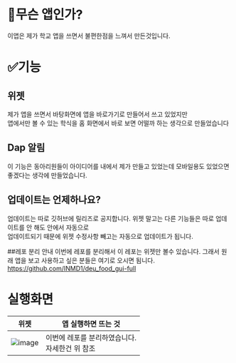 # 🤔무슨 앱인가?
이앱은 제가 학교 앱을 쓰면서 불편한점을 느껴서 만든것입니다.

# ✅기능
## 위젯
제가 앱을 쓰면서 바탕화면에 앱을 바로가기로 만들어서 쓰고 있었지만 <br>
앱에서만 볼 수 있는 학식을 홈 화면에서 바로 보면 어떨까 하는 생각으로 만들었습니다

## Dap 알림
이 기능은 동아리원들이 아이디어를 내에서 제가 만들고 있었는데 모바일용도 있었으면 좋겠다는 생각에 만들었습니다.

## 업데이트는 언제하나요?
업데이트는 따로 깃허브에 릴리즈로 공지합니다. 위젯 말고는 다른 기능들은 따로 업데이트를 안 해도 안에서 자동으로 <br>
업데이트되기 때문에 위젯 수정사항 빼고는 자동으로 업데이트가 됩니다.

##레포 분리 안내
이번에 레포를 분리해서 이 레포는 위젯만 볼수 있습니다. 그래서 원래 앱을 보고 사용하고 싶은 분들은 여기로 오시면 됨니다.
https://github.com/INMD1/deu_food_gui-full

# 실행화면

|위젯|앱 실행하면 뜨는 것|
|------|---|
|![image](https://user-images.githubusercontent.com/87979171/161945339-f8b46b6a-d360-42f7-b1ce-c698a401ec52.png)|이번에 레포를 분리하였습니다. <br>자세한건 위 참조|

